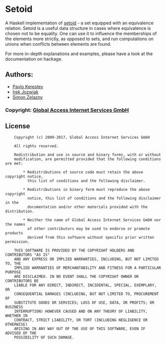 # Setoid

A Haskell implementation of [setoid](https://en.wikipedia.org/wiki/Setoid) - a
set equipped with an equivalence relation. Setoid is a useful data structure in
cases where equivalence is chosen not to be equality. One can use it to
influence the memberships of the elements more strictly, as opposed to sets, and
run computations on unions when conflicts between elements are found.

For more in-depth explanations and examples, please have a look at the
documentation on hackage.

## Authors:
*  [Pavlo Kerestey](https://github.com/ptek)
*  [Irek Jozwiak](https://github.com/irekjozwiak)
*  [Simon Zelazny](https://github.com/pzel)

### Copyright: [Global Access Internet Services GmbH](http://www.global.de)

## License

```text
    Copyright (c) 2009-2017, Global Access Internet Services GmbH
    
    All rights reserved.
    
    Redistribution and use in source and binary forms, with or without
    modification, are permitted provided that the following conditions are met:
    
        * Redistributions of source code must retain the above copyright notice,
          this list of conditions and the following disclaimer.
    
        * Redistributions in binary form must reproduce the above copyright
          notice, this list of conditions and the following disclaimer in the
          documentation and/or other materials provided with the distribution.
    
        * Neither the name of Global Access Internet Services GmbH nor the names
          of other contributors may be used to endorse or promote products
          derived from this software without specific prior written permission.
    
    THIS SOFTWARE IS PROVIDED BY THE COPYRIGHT HOLDERS AND CONTRIBUTORS "AS IS"
    AND ANY EXPRESS OR IMPLIED WARRANTIES, INCLUDING, BUT NOT LIMITED TO, THE
    IMPLIED WARRANTIES OF MERCHANTABILITY AND FITNESS FOR A PARTICULAR PURPOSE
    ARE DISCLAIMED. IN NO EVENT SHALL THE COPYRIGHT OWNER OR CONTRIBUTORS BE
    LIABLE FOR ANY DIRECT, INDIRECT, INCIDENTAL, SPECIAL, EXEMPLARY, OR
    CONSEQUENTIAL DAMAGES (INCLUDING, BUT NOT LIMITED TO, PROCUREMENT OF
    SUBSTITUTE GOODS OR SERVICES; LOSS OF USE, DATA, OR PROFITS; OR BUSINESS
    INTERRUPTION) HOWEVER CAUSED AND ON ANY THEORY OF LIABILITY, WHETHER IN
    CONTRACT, STRICT LIABILITY, OR TORT (INCLUDING NEGLIGENCE OR OTHERWISE)
    ARISING IN ANY WAY OUT OF THE USE OF THIS SOFTWARE, EVEN IF ADVISED OF THE
    POSSIBILITY OF SUCH DAMAGE.
```
